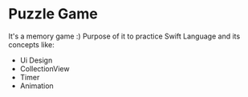 # Puzzle Game


It's a memory game :) Purpose of it to practice Swift Language and its concepts like: 

- Ui Design
- CollectionView
- Timer
- Animation



